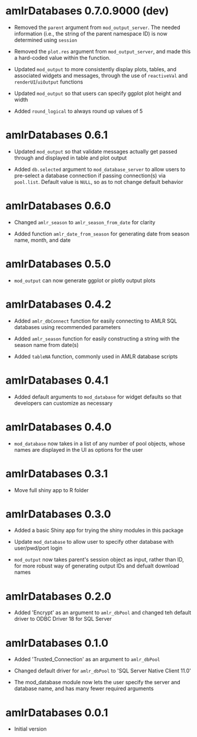 # amlrDatabases 0.7.0.9000 (dev)

* Removed the `parent` argument from `mod_output_server`. The needed information (i.e., the string of the parent namespace ID) is now determined using `session`

* Removed the `plot.res` argument from `mod_output_server`, and made this a hard-coded value within the function.

* Updated `mod_output` to more consistently display plots, tables, and associated widgets and messages, through the use of `reactiveVal` and `renderUI`/`uiOutput` functions

* Updated `mod_output` so that users can specify ggplot plot height and width

* Added `round_logical` to always round up values of 5


# amlrDatabases 0.6.1

* Updated `mod_output` so that validate messages actually get passed through and displayed in table and plot output

* Added `db.selected` argument to `mod_database_server` to allow users to pre-select a database connection if passing connection(s) via `pool.list`. Default value is `NULL`, so as to not change default behavior


# amlrDatabases 0.6.0

* Changed `amlr_season` to `amlr_season_from_date` for clarity

* Added function `amlr_date_from_season` for generating date from season name, month, and date


# amlrDatabases 0.5.0

* `mod_output` can now generate ggplot or plotly output plots


# amlrDatabases 0.4.2

* Added `amlr_dbConnect` function for easily connecting to AMLR SQL databases using recommended parameters

* Added `amlr_season` function for easily constructing a string with the season name from date(s)

* Added `tableNA` function, commonly used in AMLR database scripts

# amlrDatabases 0.4.1

* Added default arguments to `mod_database` for widget defaults so that developers can customize as necessary


# amlrDatabases 0.4.0

* `mod_database` now takes in a list of any number of pool objects, whose names are displayed in the UI as options for the user


# amlrDatabases 0.3.1

* Move full shiny app to R folder


# amlrDatabases 0.3.0

* Added a basic Shiny app for trying the shiny modules in this package

* Update `mod_database` to allow user to specify other database with user/pwd/port login

* `mod_output` now takes parent's session object as input, rather than ID, for more robust way of generating output IDs and defualt download names


# amlrDatabases 0.2.0

* Added 'Encrypt' as an argument to `amlr_dbPool` and changed teh default driver to ODBC Driver 18 for SQL Server


# amlrDatabases 0.1.0

* Added 'Trusted_Connection' as an argument to `amlr_dbPool`

* Changed default driver for `amlr_dbPool` to 'SQL Server Native Client 11.0'

* The mod_database module now lets the user specify the server and database name, and has many fewer required arguments


# amlrDatabases 0.0.1

* Initial version

